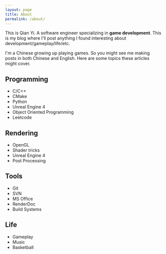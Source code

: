 ```yaml
---
layout: page
title: About
permalink: /about/
---
```


This is Qian Yi. A software engineer specializing in **game development**.  This is my blog where I'll post anything I found interesting about development/gameplay/life/etc.  

I'm a Chinese growing up playing games. So you might see me making posts in both Chinese and English. Here are some topics these articles might cover.

## Programming
- C/C++  
- CMake
- Python
- Unreal Engine 4
- Object Oriented Programming
- Leetcode

## Rendering
- OpenGL
- Shader tricks
- Unreal Engine 4
- Post Processing

## Tools
- Git
- SVN
- MS Office
- RenderDoc
- Build Systems

## Life
- Gameplay
- Music
- Basketball
